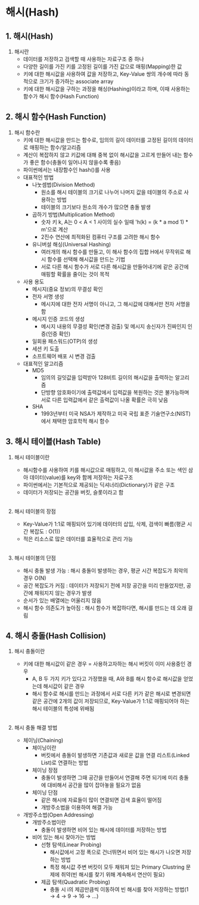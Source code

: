 # 해시(Hash)

## 1. 해시(Hash)
1. 해시란
    - 데이터를 저장하고 검색할 때 사용하는 자료구조 중 하나
    - 다양한 길이를 가진 키를 고정된 길이를 가진 값으로 매핑(Mapping)한 값
    - 키에 대한 해시값을 사용하여 값을 저장하고, Key-Value 쌍의 개수에 따라 동적으로 크기가 증가하는 associate array
    - 키에 대한 해시값을 구하는 과정을 해싱(Hashing)이라고 하며, 이때 사용하는 함수가 해시 함수(Hash Function)

## 2. 해시 함수(Hash Function)
1. 해시 함수란
    - 키에 대한 해시값을 만드는 함수로, 임의의 길이 데이터를 고정된 길이의 데이터로 매핑하는 함수/알고리즘
    - 계산이 복잡하지 않고 키값에 대해 중복 없이 해시값을 고르게 만들어 내는 함수가 좋은 함수(충돌이 일어나지 않을수록 좋음)
    - 파이썬에서는 내장함수인 hash()를 사용
    - 대표적인 방법
        - 나눗셈법(Division Method)
            - 원소를 해시 테이블의 크기로 나누어 나머지 값을 테이블의 주소로 사용하는 방법
            - 테이블의 크기보다 원소의 개수가 많으면 충돌 발생
        - 곱하기 방법(Multiplication Method)
            - 숫자 키 k, A는 0 < A < 1 사이의 실수 일때 'h(k) = (k * a mod 1) * m'으로 계산
            - 2진수 연산에 최적화된 컴퓨터 구조를 고려한 해시 함수
        - 유니버설 해싱(Universal Hashing)
            - 여러개의 해시 함수를 만들고, 이 해사 함수의 집합 H에서 무작위로 해시 함수를 선택해 해시값을 만드는 기법
            - 서로 다른 해시 함수가 서로 다른 해시값을 만들어내기에 같은 공간에 매핑할 확률을 줄이는 것이 목적
    - 사용 용도
        - 메시지(중요 정보)의 무결성 확인
        - 전자 서명 생성
            - 메시지에 대한 전자 서명이 아니고, 그 해시값에 대해서만 전자 서명을 함
        - 메시지 인증 코드의 생성
            - 메시지 내용의 무결성 확인(변경 검출) 및 메시지 송신자가 진짜인지 인증(인증 확인)
        - 일회용 패스워드(OTP)의 생성
        - 세션 키 도출
        - 소프트웨어 배포 시 변경 검출
    - 대표적인 알고리즘
        - MD5
            - 임의의 길잇값을 입력받아 128비트 길이의 해시값을 출력하는 알고리즘
            - 단방향 암호화이기에 출력값에서 입력값을 복원하는 것은 불가능하며 서로 다른 입력값에서 같은 출력값이 나올 확률은 극히 낮음
        - SHA
            - 1993년부터 미국 NSA가 제작하고 미국 국립 표준 기술연구소(NIST)에서 채택한 암호학적 해시 함수

## 3. 해시 테이블(Hash Table)
1. 해시 테이블이란
    - 해시함수를 사용하여 키를 해시값으로 매핑하고, 이 해시값을 주소 또는 색인 삼아 데이터(value)를 key와 함께 저장하는 자료구조
    - 파이썬에서는 기본적으로 제공되는 딕셔너리(Dictionary)가 같은 구조
    - 데이터가 저장되는 공간을 버킷, 슬롯이라고 함<br><br>

2. 해시 테이블의 장점
    - Key-Value가 1:1로 매핑되어 있기에 데이터의 삽입, 삭제, 검색이 빠름(평균 시간 복잡도 : O(1))
    - 적은 리소스로 많은 데이터를 효율적으로 관리 가능<br><br>

3. 해시 테이블의 단점
    - 해시 충돌 발생 가능 : 해시 충돌이 발생하는 경우, 평균 시간 복잡도가 최악의 경우 O(N)
    - 공간 복잡도가 커짐 : 데이터가 저장되기 전에 저장 공간을 미리 만들었지만, 공간에 채워지지 않는 경우가 발생
    - 순서가 있는 배열에는 어울리지 않음
    - 해시 함수 의존도가 높아짐 : 해시 함수가 복잡하다면, 해시를 만드는 데 오래 걸림

## 4. 해시 충돌(Hash Collision)
1. 해시 충돌이란
    - 키에 대한 해시값이 같은 경우 = 사용하고자하는 해시 버킷이 이미 사용중인 경우
        - A, B 두 가지 키가 있다고 가정했을 때, A와 B를 해시 함수로 해시값을 얻었는데 해시값이 같은 경우
        - 해시 함수로 해시를 만드는 과정에서 서로 다른 키가 같은 해시로 변경되면 같은 공간에 2개의 값이 저장되므로, Key-Value가 1:1로 매핑되어야 하는 해시 테이블의 특성에 위배됨<br><br>

2. 해시 충돌 해결 방법
    - 체이닝(Chaining)
        - 체이닝이란
            - 버킷에서 충돌이 발생하면 기존값과 새로운 값을 연결 리스트(Linked List)로 연결하는 방법
        - 체이닝 장점
            - 충돌이 발생하면 그때 공간을 만들어서 연결해 주면 되기에 미리 충돌에 대비해서 공간을 많이 잡아놓을 필요가 없음
        - 체이닝 단점
            - 같은 해시에 자료들이 많이 연결되면 검색 효율이 떨어짐
            - 개방주소법을 이용하여 해결 가능
    - 개방주소법(Open Addressing)
        - 개방주소법이란
            - 충돌이 발생하면 비어 있는 해시에 데이터를 저장하는 방법
        - 비어 있는 해시 찾아가는 방법
            - 선형 탐색(Linear Probing)
                - 해시값에서 고정 폭으로 건너뛰면서 비어 있는 해시가 나오면 저장하는 방법
                - 특정 해시값 주변 버킷이 모두 채워져 있는 Primary Clustring 문제에 취약(빈 해시를 찾기 위해 계속해서 연산이 필요)
            - 제곱 탐색(Quadratic Probing)
                - 충돌 시 i의 제곱만큼씩 이동하여 빈 해시를 찾아 저장하는 방법(1 → 4 → 9 → 16 → ...)